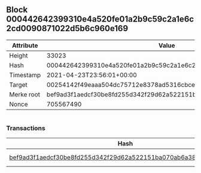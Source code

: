 ## Block 000442642399310e4a520fe01a2b9c59c2a1e6c2cd0090871022d5b6c960e169

Attribute | Value
--- | ---
Height | 33023
Hash | 000442642399310e4a520fe01a2b9c59c2a1e6c2cd0090871022d5b6c960e169
Timestamp | 2021-04-23T23:56:01+00:00
Target | 00254142f49eaaa504dc75712e8378ad5316cbcead634704b3734b6271167cc4
Merke root | bef9ad3f1aedcf30be8fd255d342f29d62a522151ba070ab6a384d4307de6b28
Nonce | 705567490

```

```

### Transactions

Hash | Amount
--- | ---
[bef9ad3f1aedcf30be8fd255d342f29d62a522151ba070ab6a384d4307de6b28](bef9ad3f1aedcf30be8fd255d342f29d62a522151ba070ab6a384d4307de6b28.md) | 10.00000000 SKEPTI 

